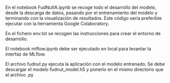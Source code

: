 En el notebook FudNutIA.ipynb se recoge todo el desarrollo del modelo, desde la descarga de datos, pasando por el entrenamiento del modelo y terminando con la visualización de resultados. Este código sería preferible ejecutar con la herramienta Google Colaboratory.

En el fichero env.txt se recogen las instrucciones para crear el entorno de desarrollo.

El notebook mlflow.ipynb debe ser ejecutado en local para levantar la interfaz de MLflow.

El archivo fudnut.py ejecuta la aplicación con el modelo entrenado. Se debe descargar el modelo fudnut_model.h5 y ponerlo en el mismo directorio que el archivo .py
